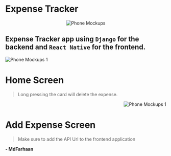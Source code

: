 # Expense Tracker

<p align='center'><img src="https://i.ibb.co/sg9Ty6Q/Flying-i-Phone-X-Mockups.png" alt="Phone Mockups" border="0"></p>

## Expense Tracker app using ```Django``` for the backend and ```React Native``` for the frontend.

<p align='left'><img src="https://i.ibb.co/jJtyy5L/001Home.png" alt="Phone Mockups 1" border="0"></p>

# Home Screen
>Long pressing the card will delete the expense.
<p align='right'><img src="https://i.ibb.co/CJTFKNJ/001ADD.png" alt="Phone Mockups 1" border="0"></p>

# Add Expense Screen

>Make sure to add the API Url to the frontend application

**- MdFarhaan**
